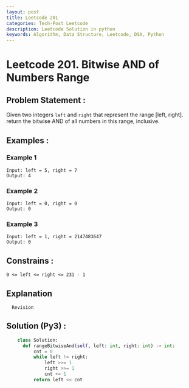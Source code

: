```yaml
---
layout: post
title: Leetcode 201
categories: Tech-Post Leetcode
description: Leetcode Solution in python
keywords: Algorithm, Data Structure, Leetcode, DSA, Python
---
```

# Leetcode 201. Bitwise AND of Numbers Range

## Problem Statement : 
Given two integers `left` and `right` that represent the range [left, right].
return the bitwise AND of all numbers in this range, inclusive.
## Examples :

### Example 1
```
Input: left = 5, right = 7
Output: 4
```
### Example 2
```
Input: left = 0, right = 0
Output: 0
```
### Example 3
```
Input: left = 1, right = 2147483647
Output: 0
```

## Constrains : 
```
0 <= left <= right <= 231 - 1
```
## Explanation
```
  Revision
```

## Solution (Py3) : 
``` python
    class Solution:
      def rangeBitwiseAnd(self, left: int, right: int) -> int:
          cnt = 0
          while left != right:
              left >>= 1
              right >>= 1
              cnt += 1
          return left << cnt
  
```


